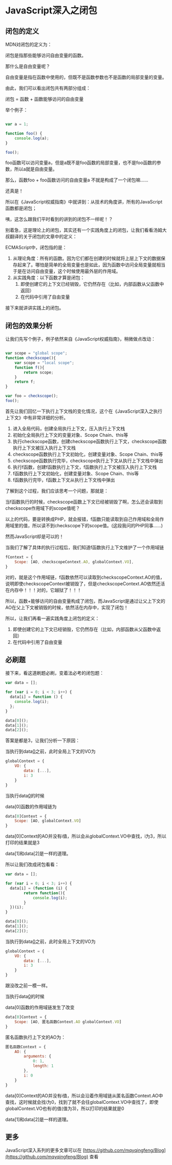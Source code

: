 # JavaScript深入之闭包

## 闭包的定义

MDN对闭包的定义为：

闭包是指那些能够访问自由变量的函数。

那什么是自由变量呢？

自由变量是指在函数中使用的，但既不是函数参数也不是函数的局部变量的变量。

由此，我们可以看出闭包共有两部分组成：

闭包 = 函数 + 函数能够访问的自由变量

举个例子：

```js

var a = 1;

function foo() {
    console.log(a);
}

foo();
```

foo函数可以访问变量a，但是a既不是foo函数的局部变量，也不是foo函数的参数，所以a就是自由变量。

那么，函数foo + foo函数访问的自由变量a 不就是构成了一个闭包嘛……

还真是！

所以在《JavaScript权威指南》中就讲到：从技术的角度讲，所有的JavaScript函数都是闭包；

咦，这怎么跟我们平时看到的讲到的闭包不一样呢！？

别着急，这是理论上的闭包，其实还有一个实践角度上的闭包，让我们看看汤姆大叔翻译的关于闭包的文章中的定义：

ECMAScript中，闭包指的是：

1. 从理论角度：所有的函数。因为它们都在创建的时候就将上层上下文的数据保存起来了。哪怕是简单的全局变量也是如此，因为函数中访问全局变量就相当于是在访问自由变量，这个时候使用最外层的作用域。
2. 从实践角度：以下函数才算是闭包：
    1. 即使创建它的上下文已经销毁，它仍然存在（比如，内部函数从父函数中返回）
    2. 在代码中引用了自由变量

接下来就讲讲实践上的闭包。

## 闭包的效果分析

让我们先写个例子，例子依然来自《JavaScript权威指南》，稍微做点改动：

```js

var scope = "global scope";
function checkscope(){
    var scope = "local scope";
    function f(){
        return scope;
    }
    return f;
}

var foo = checkscope();
foo();

```

首先让我们回忆一下执行上下文栈的变化情况，这个在《JavaScript深入之执行上下文》中有非常详细的分析。

1. 进入全局代码，创建全局执行上下文，压入执行上下文栈
2. 初始化全局执行上下文的变量对象、Scope Chain、this等
3. 执行checkscope函数，创建checkscope函数执行上下文，checkscope函数执行上下文被压入执行上下文栈
4. checkscope函数执行上下文初始化，创建变量对象、Scope Chain、this等
5. checkscope函数执行完毕，checkscope执行上下文从执行上下文栈中弹出
6. 执行f函数，创建f函数执行上下文，f函数执行上下文被压入执行上下文栈
7. f函数执行上下文初始化，创建变量对象、Scope Chain、this等
8. f函数执行完毕，f函数上下文从执行上下文栈中弹出

了解到这个过程，我们应该思考一个问题，那就是：

当f函数执行的时候，checkscope函数上下文已经被销毁了啊，怎么还会读取到checkscope作用域下的scope值呢？

以上的代码，要是转换成PHP，就会报错，f函数只能读取到自己作用域和全局作用域里的值，所以读不到checkscope下的scope值。(这段我问的PHP同事……)

然而JavaScript却是可以的！

当我们了解了具体的执行过程后，我们知道f函数执行上下文维护了一个作用域链

```js
fContext = {
    Scope: [AO, checkscopeContext.AO, globalContext.VO],
}
```

对的，就是这个作用域链，f函数依然可以读取到checkscopeContext.AO的值，说明即使checkscopeContext被销毁了，但是checkscopeContext.AO依然还活在内存中！！！对的，它越狱了！！！

所以，函数+能够访问的自由变量构成了闭包，而JavaScript是通过让父上下文的AO在父上下文被销毁的时候，依然活在内存中，实现了闭包！

所以，让我们再看一遍实践角度上闭包的定义：

1. 即使创建它的上下文已经销毁，它仍然存在（比如，内部函数从父函数中返回）
2. 在代码中引用了自由变量

## 必刷题

接下来，看这道刷题必刷，变着法必考的闭包题：

```js
var data = [];

for (var i = 0; i < 3; i++) {
  data[i] = function () {
    console.log(i);
  };
}

data[0]();
data[1]();
data[2]();
```

答案是都是3，让我们分析一下原因：

当执行到data[0]()之前，此时全局上下文的VO为

```js
globalContext = {
    VO: {
        data: [...],
        i: 3
    }
}
```

当执行data[0]()的时候

data[0]函数的作用域链为

```js
data[0]Context = {
    Scope: [AO, globalContext.VO]
}
```

data[0]Context的AO并没有i值，所以会从globalContext.VO中查找，i为3，所以打印的结果就是3

data[1]和data[2]是一样的道理。

所以让我们改成闭包看看：

```js
var data = [];

for (var i = 0; i < 3; i++) {
  data[i] = (function (i) {
        return function(){
            console.log(i);
        }
  })(i);
}

data[0]();
data[1]();
data[2]();
```

当执行到data[0]()之前，此时全局上下文的VO为

```js
globalContext = {
    VO: {
        data: [...],
        i: 3
    }
}
```

跟没改之前一模一样。

当执行data[0]()的时候

data[0]函数的作用域链发生了改变

```js
data[0]Context = {
    Scope: [AO, 匿名函数Context.AO globalContext.VO]
}
```

匿名函数执行上下文的AO为：

```js
匿名函数Context = {
    AO: {
        arguments: {
            0: 1,
            length: 1
        },
        i: 0
    }
}
```

data[0]Context的AO并没有i值，所以会沿着作用域链从匿名函数Context.AO中查找，这时候就会找i为0，找到了就不会往globalContext.VO中查找了，即使globalContext.VO也有i的值(值为3)，所以打印的结果就是0

data[1]和data[2]是一样的道理。

## 更多

JavaScript深入系列的更多文章可以在 [https://github.com/mqyqingfeng/Blog](https://github.com/mqyqingfeng/Blog) 查看